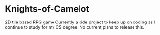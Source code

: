 # Knights-of-Camelot
2D tile based RPG game
Currently a side project to keep up on coding as I continue to study for my CS degree. No current plans to release this. 
